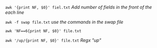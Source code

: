 `awk '{print NF, $0}' fiel.txt`  *Add number of fields in the front of the each line*

`awk -f swap file.txt` *use the commands in the swap file*

`awk 'NF==6{print NF, $0}' file.txt`

`awk '/up/{print NF, $0}' file.txt` *Regx "up"*
